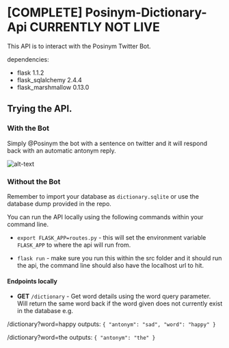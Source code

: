 # [COMPLETE] Posinym-Dictionary-Api CURRENTLY NOT LIVE

This API is to interact with the Posinym Twitter Bot.

dependencies:
- flask 1.1.2
- flask_sqlalchemy 2.4.4
- flask_marshmallow 0.13.0

## Trying the API.

### With the Bot

Simply @Posinym the bot with a sentence on twitter and it will respond back with an automatic antonym reply.

![alt-text](https://i.imgur.com/Ki6ww1z.png "example reply")

### Without the Bot

Remember to import your database as `dictionary.sqlite` or use the database dump provided in the repo.

You can run the API locally using the following commands within your command line.

- `export FLASK_APP=routes.py` - this will set the environment variable `FLASK_APP` to where the api will run from.

- `flask run` - make sure you run this within the src folder and it should run the api, the command line should also have the localhost url to hit.

#### Endpoints locally

- **GET**    `/dictionary` - Get word details using the word query parameter. 
Will return the same word back if the word given does not currently exist in the database e.g.

/dictionary?word=happy outputs:
`{
  "antonym": "sad",
  "word": "happy"
}`

/dictionary?word=the outputs:
`{
  "antonym": "the"
}`
